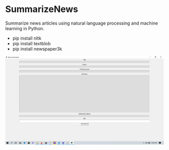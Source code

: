 # SummarizeNews
Summarize news articles using natural language processing and machine learning in Python.

* pip install nltk
* pip install textblob
* pip install newspaper3k

![screenshot](./asserts/ss.png)
